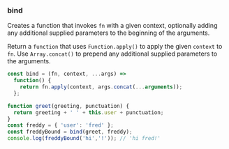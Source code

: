 ### bind

Creates a function that invokes `fn` with a given context, optionally adding any additional supplied parameters to the beginning of the arguments.

Return a `function` that uses `Function.apply()` to apply the given `context` to `fn`.
Use `Array.concat()` to prepend any additional supplied parameters to the arguments.

```js
const bind = (fn, context, ...args) =>
  function() {
    return fn.apply(context, args.concat(...arguments));
  };
```

```js
function greet(greeting, punctuation) {
  return greeting + ' ' + this.user + punctuation;
}
const freddy = { 'user': 'fred' };
const freddyBound = bind(greet, freddy);
console.log(freddyBound('hi','!')); // 'hi fred!'
```
